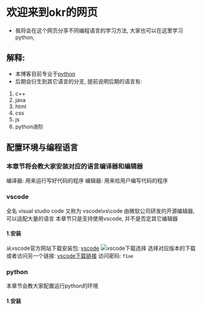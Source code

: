 # 欢迎来到okr的网页

- 我将会在这个网页分享不同编程语言的学习方法, 大家也可以在这里学习python, 
## 解释:

- 本博客目前专业于[python](https://www.python.org/)
- 后期会衍生到其它语言的分支, 提前说明后期的语言有:

1. c++
2. java
3. html
4. css
5. js
6. python进阶

## 配置环境与编程语言
### 本章节将会教大家安装对应的语言编译器和编辑器
编译器: 用来运行写好代码的程序
编辑器: 用来给用户编写代码的程序
###  vscode
全名 visual studio code 又称为 vscode\vs\code 由微软公司研发的开源编辑器, 可以适配大量的语言
本章节只是支持使用vscode, 并不是否定其它编辑器
####    1.安装
从vscode官方网站下载安装包: [vscode](https://code.visualstudio.com/)
![vscode下载选择](https://user-images.githubusercontent.com/83909447/179445166-e6d771f2-ce7e-4ab5-a2b0-3dd337e24d4e.png)
选择对应版本的下载
或者访问另一个链接:
[vscode下载链接](https://shaiguo.lanzouv.com/ikDa307zokfc)
访问密码: `f1ae`

###  python
本章节会教大家配置运行python的环境
####    1.安装
